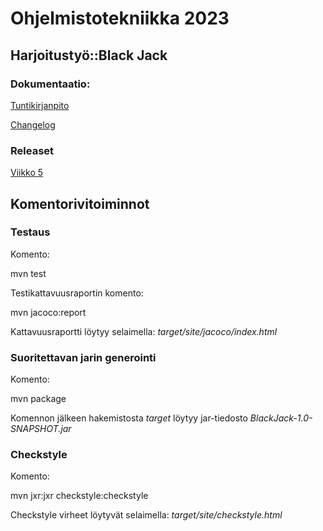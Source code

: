 # Ohjelmistotekniikka 2023

## Harjoitustyö::Black Jack

### Dokumentaatio:

[Tuntikirjanpito](https://github.com/Ro0pE/ohjelmistotekniikka/blob/master/harjoitustyo/dokumentaatio/tuntikirjanpito.md)

[Changelog](https://github.com/Ro0pE/ohjelmistotekniikka/blob/master/harjoitustyo/dokumentaatio/changelog.md)

### Releaset

[Viikko 5](https://github.com/Ro0pE/ohjelmistotekniikka/releases/tag/viikko5)

## Komentorivitoiminnot

### Testaus

Komento:

mvn test

Testikattavuusraportin komento:

mvn jacoco:report

Kattavuusraportti löytyy selaimella: _target/site/jacoco/index.html_

### Suoritettavan jarin generointi

Komento:

mvn package

Komennon jälkeen hakemistosta _target_ löytyy jar-tiedosto _BlackJack-1.0-SNAPSHOT.jar_

### Checkstyle

 Komento:
 
 mvn jxr:jxr checkstyle:checkstyle

 Checkstyle virheet löytyvät selaimella: _target/site/checkstyle.html_
